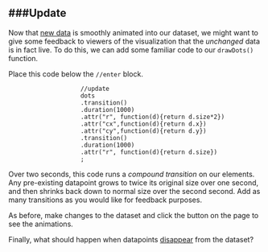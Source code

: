 ###Update
---

Now that [new data](enter.md) is smoothly animated into our dataset, we might want to give some feedback to viewers of the visualization that the *unchanged* data is in fact live. To do this, we can add some familiar code to our `drawDots()` function.

Place this code below the `//enter` block.

```
					//update
					dots
					.transition()
					.duration(1000)
					.attr("r", function(d){return d.size*2})
					.attr("cx",function(d){return d.x})
					.attr("cy",function(d){return d.y})
					.transition()
					.duration(1000)
					.attr("r", function(d){return d.size})
					;
 ```
 
Over two seconds, this code runs a *compound transition* on our elements. Any pre-existing datapoint grows to twice its original size over one second, and then shrinks back down to normal size over the second second. Add as many transitions as you would like for feedback purposes. 
 
As before, make changes to the dataset and click the button on the page to see the animations.

Finally, what should happen when datapoints [disappear](exit.md) from the dataset?
